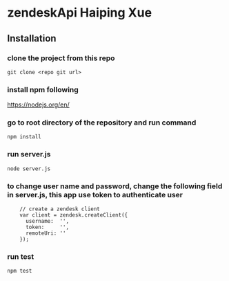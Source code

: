 # zendeskApi Haiping Xue

## Installation

### clone the project from this repo

```
git clone <repo git url>
```

### install npm following 
https://nodejs.org/en/

### go to root directory of the repository and run command

```
npm install
```

### run server.js 

```
node server.js
```

### to change user name and password, change the following field in server.js, this app use token to authenticate user

```
    // create a zendesk client
    var client = zendesk.createClient({
      username:  '',
      token:     '',
      remoteUri: ''
    });
```

### run test

```
npm test
```
